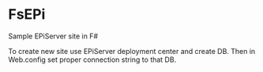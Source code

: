 FsEPi
=====

Sample EPiServer site in F#

To create new site use EPiServer deployment center and create DB. 
Then in Web.config set proper connection string to that DB.
